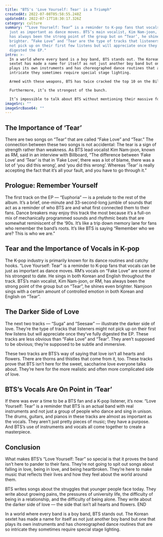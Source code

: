 ```yaml
---
title: "BTS's 'Love Yourself: Tear' is a Triumph"
createdAt: 2022-07-08T05:58:55.248Z
updatedAt: 2022-07-17T18:30:17.326Z
category: culture
summary: "“Love Yourself: Tear” is a reminder to K-pop fans that vocals can be
  just as important as dance moves. BTS’s main vocalist, Kim Nam-joon, or RM,
  has always been the strong point of the group but on “Tear’, he shines even
  brighter. “Fake Love” and ‘Tear are the type of tracks that listeners might
  not pick up on their first few listens but will appreciate once they've fully
  digested the EP."
intro: >-
  In a world where every band is a boy band, BTS stands out. The Korean
  sextet has made a name for itself as not just another boy band but one that
  plays its own instruments and has choreographed dance routines that are so
  intricate they sometimes require special stage lighting.

  Armed with these weapons, BTS has twice cracked the top 10 on the Billboard 200 album chart with its Love Yourself series. And the latest installment of this series — which doubles as its sixth EP — is no exception.

  Furthermore, it’s the strongest of the bunch.

  It’s impossible to talk about BTS without mentioning their massive following beyond Korea: Vivid, obsessive ARMYs (as they call them) who follow their every move and buy everything associated with them. This is why many people assume they are only famous because of social media and pandering ads (which is true). However, anyone who listens to their music will tell you that they deserve all this success. “Love Yourself: Tear” proves it once again.
imageSrc: ""
imageSrcBase64: ""
---
```


## The Importance of ‘Tear’

There are two songs on “Tear” that are called “Fake Love” and “Tear.” The connection between these two songs is not accidental: The tear is a sign of strength rather than weakness. As BTS lead vocalist Kim Nam-joon, known as RM, said in an interview with Billboard, “The difference between ‘Fake Love’ and ‘Tear’ is that in ‘Fake Love’, there was a lot of blame, there was a lot of ‘you did this wrong’, and ‘you did this wrong’. Whereas ‘Tear’ is really accepting the fact that it’s all your fault, and you have to go through it.”

## Prologue: Remember Yourself

The first track on the EP — “Euphoria” — is a prelude to the rest of the album. It’s a brief, one-minute and 33-second-long jumble of sounds that act as a reminder of who BTS are and what first connected them to their fans.
Dance breakers may enjoy this track the most because it’s a full-on mix of mechanically programmed sounds and rhythmic beats that are somewhat reminiscent of the ‘90s.
It’s like a trip down memory lane for fans who remember the band’s roots. It’s like BTS is saying “Remember who we are? This is who we are.”

## Tear and the Importance of Vocals in K-pop

The K-pop industry is primarily known for its dance routines and catchy hooks. “Love Yourself: Tear” is a reminder to K-pop fans that vocals can be just as important as dance moves.
RM’s vocals on “Fake Love” are some of his strongest to date. He sings in both Korean and English throughout the track.
BTS’s main vocalist, Kim Nam-joon, or RM, has always been the strong point of the group but on “Tear”, he shines even brighter.
Namjoon sings with a certain amount of controlled emotion in both Korean and English on “Tear”.

## The Darker Side of Love

The next two tracks — “Suga” and “Seesaw” — illustrate the darker side of love. They’re the type of tracks that listeners might not pick up on their first few listens but will appreciate once they’ve fully digested the EP. These tracks are less obvious than “Fake Love” and “Tear”. They aren’t supposed to be obvious; they’re supposed to be subtle and immersive.

These two tracks are BTS’s way of saying that love isn’t all hearts and flowers. There are thorns and thistles that come from it, too.
These tracks prove that BTS isn’t here for the sweet, saccharine love everyone talks about. They’re here for the more realistic and often more complicated side of love.

## BTS’s Vocals Are On Point in ‘Tear’

If there was ever a time to be a BTS fan and a K-pop listener, it’s now. “Love Yourself: Tear” is a reminder that BTS is an actual band with real instruments and not just a group of people who dance and sing in unison.
The drums, guitars, and pianos in these tracks are almost as important as the vocals. They aren’t just pretty pieces of music; they have a purpose.
And BTS’s use of instruments and vocals all come together to create a masterpiece.

## Conclusion

What makes BTS’s “Love Yourself: Tear” so special is that it proves the band isn’t here to pander to their fans. They’re not going to spit out songs about falling in love, being in love, and being heartbroken. They’re here to make music that reflects their lives and how they feel about the world around them.

BTS writes songs about the struggles that younger people face today. They write about growing pains, the pressures of university life, the difficulty of being in a relationship, and the difficulty of being alone. They write about the darker side of love — the side that isn’t all hearts and flowers. END

In a world where every band is a boy band, BTS stands out. The Korean sextet has made a name for itself as not just another boy band but one that plays its own instruments and has choreographed dance routines that are so intricate they sometimes require special stage lighting.

